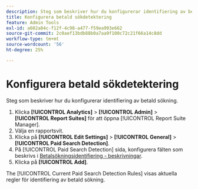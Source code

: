 ```yaml
---
description: Steg som beskriver hur du konfigurerar identifiering av betald sökning.
title: Konfigurera betald sökdetektering
feature: Admin Tools
exl-id: a602a84c-f12f-4c98-a477-f59ea993e662
source-git-commit: 2c0aef13bdb88b0a7aa9f100c72c21f66a14c8dd
workflow-type: tm+mt
source-wordcount: '56'
ht-degree: 25%

---
```


# Konfigurera betald sökdetektering

Steg som beskriver hur du konfigurerar identifiering av betald sökning.

1. Klicka **[!UICONTROL Analytics]** > **[!UICONTROL Admin]** > **[!UICONTROL Report Suites]** för att öppna [!UICONTROL Report Suite Manager].
1. Välja en rapportsvit.
1. Klicka på **[!UICONTROL Edit Settings]** > **[!UICONTROL General]** > **[!UICONTROL Paid Search Detection]**.
1. På [!UICONTROL Paid Search Detection] sida, konfigurera fälten som beskrivs i [Betalsökningsidentifiering - beskrivningar](/help/admin/admin/paid-search-detection/paid-search-detection.md#section_0C2CFA0AF77B47098BE37CB024665D0D).
1. Klicka på **[!UICONTROL Add]**.

The [!UICONTROL Current Paid Search Detection Rules] visas aktuella regler för identifiering av betald sökning.
